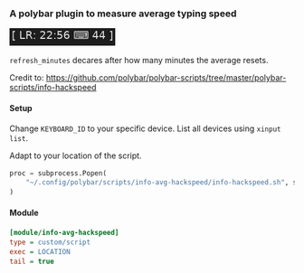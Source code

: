 ### A polybar plugin to measure average typing speed

![info-hackspeed](screenshots/1.png)

`refresh_minutes` decares after how many minutes the average resets.

Credit to: https://github.com/polybar/polybar-scripts/tree/master/polybar-scripts/info-hackspeed

#### Setup

Change `KEYBOARD_ID` to your specific device. List all devices using `xinput list`.

Adapt to your location of the script.

```python
proc = subprocess.Popen(
	"~/.config/polybar/scripts/info-avg-hackspeed/info-hackspeed.sh", shell=True, stdout=subprocess.PIPE
)
```

#### Module

```ini
[module/info-avg-hackspeed]
type = custom/script
exec = LOCATION
tail = true
```